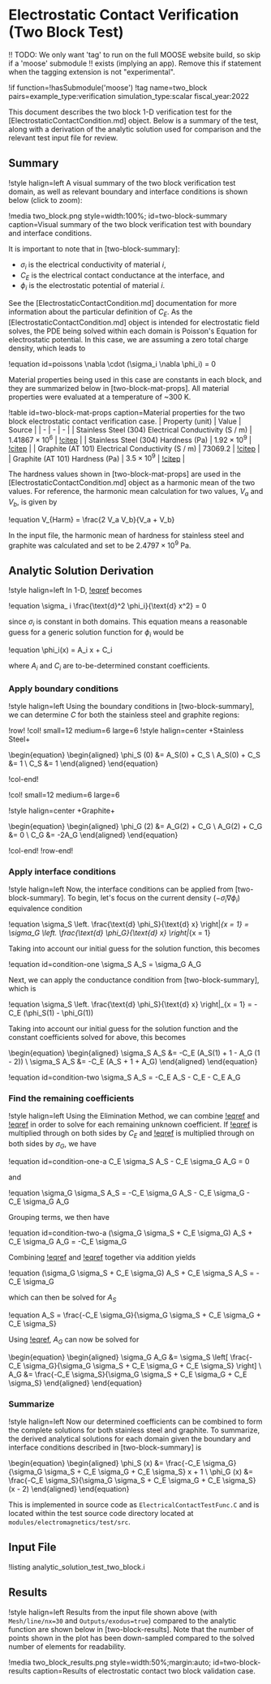 # Electrostatic Contact Verification (Two Block Test)

!! TODO: We only want 'tag' to run on the full MOOSE website build, so skip if a 'moose' submodule
!! exists (implying an app). Remove this if statement when the tagging extension is not "experimental".

!if function=!hasSubmodule('moose')
!tag name=two_block pairs=example_type:verification simulation_type:scalar fiscal_year:2022

This document describes the two block 1-D verification test for the
[ElectrostaticContactCondition.md] object. Below is a summary of the test, along
with a derivation of the analytic solution used for comparison and the relevant
test input file for review.

## Summary

!style halign=left
A visual summary of the two block verification test domain, as well as relevant
boundary and interface conditions is shown below (click to zoom):

!media two_block.png
       style=width:100%;
       id=two-block-summary
       caption=Visual summary of the two block verification test with boundary and interface conditions.

It is important to note that in [two-block-summary]:

- $\sigma_{i}$ is the electrical conductivity of material $i$,
- $C_E$ is the electrical contact conductance at the interface, and
- $\phi_i$ is the electrostatic potential of material $i$.

See the [ElectrostaticContactCondition.md] documentation for more information
about the particular definition of $C_E$. As the [ElectrostaticContactCondition.md]
object is intended for electrostatic field solves, the PDE being solved within
each domain is Poisson's Equation for electrostatic potential. In this case, we
are assuming a zero total charge density, which leads to

!equation id=poissons
\nabla \cdot (\sigma_i \nabla \phi_i) = 0

Material properties being used in this case are constants in each block, and
they are summarized below in [two-block-mat-props]. All material properties were
evaluated at a temperature of ~300 K.

!table id=two-block-mat-props caption=Material properties for the two block electrostatic contact verification case.
| Property (unit) | Value | Source |
| - | - | - |
| Stainless Steel (304) Electrical Conductivity (S / m) | $1.41867 \times 10^6$ | [!citep](cincotti2007sps) |
| Stainless Steel (304) Hardness  (Pa) | $1.92 \times 10^9$ | [!citep](cincotti2007sps) |
| Graphite (AT 101) Electrical Conductivity (S / m) | $73069.2$ | [!citep](cincotti2007sps) |
| Graphite (AT 101) Hardness (Pa) | $3.5 \times 10^9$ | [!citep](cincotti2007sps) |

The hardness values shown in [two-block-mat-props] are used in the
[ElectrostaticContactCondition.md] object as a harmonic mean of the two values.
For reference, the harmonic mean calculation for two values, $V_a$ and $V_b$, is
given by

!equation
V_{Harm} = \frac{2 V_a V_b}{V_a + V_b}

In the input file, the harmonic mean of hardness for stainless steel and graphite
was calculated and set to be $2.4797 \times 10^9$ Pa.

## Analytic Solution Derivation

!style halign=left
In 1-D, [!eqref](poissons) becomes

!equation
\sigma_ i \frac{\text{d}^2 \phi_i}{\text{d} x^2} = 0

since $\sigma_i$ is constant in both domains. This equation means a reasonable
guess for a generic solution function for $\phi_i$ would be

!equation
\phi_i(x) = A_i x + C_i

where $A_i$ and $C_i$ are to-be-determined constant coefficients.

### Apply boundary conditions

!style halign=left
Using the boundary conditions in [two-block-summary], we can determine $C$ for
both the stainless steel and graphite regions:

!row!
!col! small=12 medium=6 large=6
!style halign=center
+Stainless Steel+

\begin{equation}
\begin{aligned}
\phi_S (0) &= A_S(0) + C_S \\
A_S(0) + C_S &= 1 \\
C_S &= 1
\end{aligned}
\end{equation}

!col-end!

!col! small=12 medium=6 large=6

!style halign=center
+Graphite+

\begin{equation}
\begin{aligned}
\phi_G (2) &= A_G(2) + C_G \\
A_G(2) + C_G &= 0 \\
C_G &= -2A_G
\end{aligned}
\end{equation}

!col-end!
!row-end!

### Apply interface conditions

!style halign=left
Now, the interface conditions can be applied from [two-block-summary]. To begin,
let's focus on the current density ($-\sigma_i \nabla \phi_i$) equivalence
condition

!equation
\sigma_S \left. \frac{\text{d} \phi_S}{\text{d} x} \right|_{x = 1} = \sigma_G \left. \frac{\text{d} \phi_G}{\text{d} x} \right|_{x = 1}

Taking into account our initial guess for the solution function, this becomes

!equation id=condition-one
\sigma_S A_S = \sigma_G A_G

Next, we can apply the conductance condition from [two-block-summary], which is

!equation
\sigma_S \left. \frac{\text{d} \phi_S}{\text{d} x} \right|_{x = 1} = -C_E (\phi_S(1) - \phi_G(1))

Taking into account our initial guess for the solution function and the constant
coefficients solved for above, this becomes

\begin{equation}
\begin{aligned}
\sigma_S A_S &= -C_E (A_S(1) + 1 - A_G (1 - 2)) \\
\sigma_S A_S &= -C_E (A_S + 1 + A_G)
\end{aligned}
\end{equation}

!equation id=condition-two
\sigma_S A_S = -C_E A_S - C_E - C_E A_G

### Find the remaining coefficients

!style halign=left
Using the Elimination Method, we can combine [!eqref](condition-one) and
[!eqref](condition-two) in order to solve for each remaining unknown coefficient.
If [!eqref](condition-one) is multiplied through on both sides by $C_E$ and
[!eqref](condition-two) is multiplied through on both sides by $\sigma_G$, we have

!equation id=condition-one-a
C_E \sigma_S A_S - C_E \sigma_G A_G = 0

and

!equation
\sigma_G \sigma_S A_S = -C_E \sigma_G A_S - C_E \sigma_G - C_E \sigma_G A_G

Grouping terms, we then have

!equation id=condition-two-a
(\sigma_G \sigma_S + C_E \sigma_G) A_S + C_E \sigma_G A_G = -C_E \sigma_G

Combining [!eqref](condition-one-a) and [!eqref](condition-two-a) together via
addition yields

!equation
(\sigma_G \sigma_S + C_E \sigma_G) A_S + C_E \sigma_S A_S = -C_E \sigma_G

which can then be solved for $A_S$

!equation
A_S = \frac{-C_E \sigma_G}{\sigma_G \sigma_S + C_E \sigma_G + C_E \sigma_S}

Using [!eqref](condition-one), $A_G$ can now be solved for

\begin{equation}
\begin{aligned}
\sigma_G A_G &= \sigma_S \left[ \frac{-C_E \sigma_G}{\sigma_G \sigma_S + C_E \sigma_G + C_E \sigma_S} \right] \\
A_G &= \frac{-C_E \sigma_S}{\sigma_G \sigma_S + C_E \sigma_G + C_E \sigma_S}
\end{aligned}
\end{equation}

### Summarize

!style halign=left
Now our determined coefficients can be combined to form the complete solutions for
both stainless steel and graphite. To summarize, the derived analytical solutions
for each domain given the boundary and interface conditions described in
[two-block-summary] is

\begin{equation}
\begin{aligned}
\phi_S (x) &= \frac{-C_E \sigma_G}{\sigma_G \sigma_S + C_E \sigma_G + C_E \sigma_S} x + 1 \\
\phi_G (x) &= \frac{-C_E \sigma_S}{\sigma_G \sigma_S + C_E \sigma_G + C_E \sigma_S} (x - 2)
\end{aligned}
\end{equation}

This is implemented in source code as `ElectricalContactTestFunc.C` and is
located within the test source code directory located at `modules/electromagnetics/test/src`.

## Input File

!listing analytic_solution_test_two_block.i

## Results

!style halign=left
Results from the input file shown above (with `Mesh/line/nx=30` and
`Outputs/exodus=true`) compared to the analytic function are shown below in
[two-block-results]. Note that the number of points shown in the plot has been
down-sampled compared to the solved number of elements for readability.

!media two_block_results.png
       style=width:50%;margin:auto;
       id=two-block-results
       caption=Results of electrostatic contact two block validation case.
